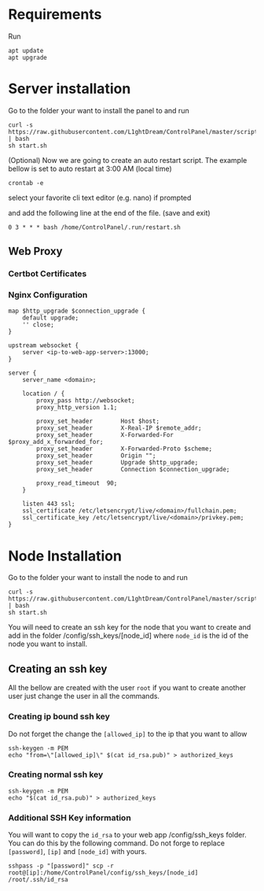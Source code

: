 # Requirements

Run

```shell
apt update
apt upgrade
```

# Server installation

Go to the folder your want to install the panel to and run

```shell
curl -s https://raw.githubusercontent.com/L1ghtDream/ControlPanel/master/scripts/web/web_install.sh | bash
sh start.sh
```

(Optional)
Now we are going to create an auto restart script. The example bellow is set to auto restart at 3:00 AM (local time)
```shell
crontab -e
```

select your favorite cli text editor (e.g. nano) if prompted

and add the following line at the end of the file. (save and exit)
```shell
0 3 * * * bash /home/ControlPanel/.run/restart.sh
```

## Web Proxy

### Certbot Certificates

### Nginx Configuration
```nginx
map $http_upgrade $connection_upgrade {
    default upgrade;
    '' close;
}

upstream websocket {
    server <ip-to-web-app-server>:13000;
}

server {
    server_name <domain>;

    location / {
        proxy_pass http://websocket;   
        proxy_http_version 1.1;
	    
        proxy_set_header        Host $host;
        proxy_set_header        X-Real-IP $remote_addr;
        proxy_set_header        X-Forwarded-For $proxy_add_x_forwarded_for;
        proxy_set_header        X-Forwarded-Proto $scheme;
        proxy_set_header        Origin "";
        proxy_set_header        Upgrade $http_upgrade;  
	    proxy_set_header        Connection $connection_upgrade;

        proxy_read_timeout  90;
    }

    listen 443 ssl;
    ssl_certificate /etc/letsencrypt/live/<domain>/fullchain.pem;
    ssl_certificate_key /etc/letsencrypt/live/<domain>/privkey.pem;
}

```

# Node Installation

Go to the folder your want to install the node to and run

```shell
curl -s https://raw.githubusercontent.com/L1ghtDream/ControlPanel/master/scripts/node/node_install.sh | bash
sh start.sh
```

You will need to create an ssh key for the node that you want to create and add in the folder /config/ssh_keys/[node_id]
where `node_id` is the id of the node you want to install.

## Creating an ssh key

All the bellow are created with the user `root` if you want to create another user just change the user in all the
commands.

### Creating ip bound ssh key

Do not forget the change the `[allowed_ip]` to the ip that you want to allow

```shell
ssh-keygen -m PEM
echo "from=\"[allowed_ip]\" $(cat id_rsa.pub)" > authorized_keys
```

### Creating normal ssh key

```shell
ssh-keygen -m PEM
echo "$(cat id_rsa.pub)" > authorized_keys
```

### Additional SSH Key information
You will want to copy the `id_rsa` to your web app /config/ssh_keys folder.
You can do this by the following command. Do not forge to replace `[password]`, `[ip]` and `[node_id]` with yours.
```shell
sshpass -p "[password]" scp -r root@[ip]:/home/ControlPanel/config/ssh_keys/[node_id] /root/.ssh/id_rsa
```




